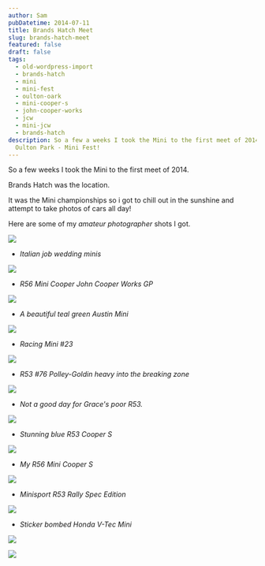 ```yaml
---
author: Sam
pubDatetime: 2014-07-11
title: Brands Hatch Meet
slug: brands-hatch-meet
featured: false
draft: false
tags:
  - old-wordpress-import
  - brands-hatch
  - mini
  - mini-fest
  - oulton-oark
  - mini-cooper-s
  - john-cooper-works
  - jcw
  - mini-jcw
  - brands-hatch
description: So a few a weeks I took the Mini to the first meet of 2014 at
  Oulton Park - Mini Fest!
---
```

So a few weeks I took the Mini to the first meet of 2014.

Brands Hatch was the location.

It was the Mini championships so i got to chill out in the sunshine and attempt to take photos of cars all day!

Here are some of my _amateur photographer_ shots I got.

![](/assets/2014/2014-07-11-mini-fest-brands-hatch-italian-job-classic-minis_14663191323_o.jpg)

*   _Italian job wedding minis_
    

![](/assets/2014/2014-07-11-mini-fest-brands-hatch-mini-gp_14641087814_o.jpg)

*   _R56 Mini Cooper John Cooper Works GP_
    

![](/assets/2014/2014-07-11-mini-fest-brands-hatch-austin-mini_14642816812_o.jpg)

*   _A beautiful teal green Austin Mini_
    

![](/assets/2014/2014-07-11-mini-fest-brands-hatch-mini-racers_14640013971_o.jpg)

*   _Racing Mini #23_
    

![](/assets/2014/2014-07-11-mini-fest-brands-hatch-mini-racers_14643281345_o.jpg)

*   _R53 #76 Polley-Goldin heavy into the breaking zone_
    

![](/assets/2014/2014-07-11-mini-fest-brands-hatch-r53-crash_14642856552_o.jpg)

*   _Not a good day for Grace's poor R53._
    

![](/assets/2014/2014-07-11-mini-fest-brands-hatch-r53-cooper-s_14663192413_o.jpg)

*   _Stunning blue R53 Cooper S_
    

![](/assets/2014/2014-07-11-mini-fest-brands-hatch-my-mini-cooper-s_14456663097_o.jpg)

*   _My R56 Mini Cooper S_
    

![](/assets/2014/2014-07-11-mini-fest-brands-hatch-mini-rally-car_14456865057_o.jpg)

*   _Minisport R53 Rally Spec Edition_
    

![](/assets/2014/2014-07-11-mini-fest-brands-hatch-vtec-mini_14456868367_o.jpg)

*   _Sticker bombed Honda V-Tec Mini_
    

![](/assets/2014/2014-07-11-mini-fest-brands-hatch-mini-racers_14642834822_o.jpg)

![](/assets/2014/2014-07-11-mini-fest-brands-hatch-mini-racers_14456647629_o.jpg)
